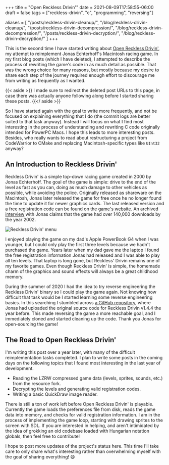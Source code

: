 +++
title = "Open Reckless Drivin'"
date = 2021-08-09T17:58:55-06:00
draft = false
tags = ["reckless-drivin", "c", "programming", "reversing"]

aliases = [
  "/posts/reckless-drivin-cleanup/",
  "/blog/reckless-drivin-cleanup/",
  "/posts/reckless-drivin-decompression/",
  "/blog/reckless-drivin-decompression/",
  "/posts/reckless-drivin-decryption/",
  "/blog/reckless-drivin-decryption/"
]
+++

This is the second time I have started writing about [Open Reckless
Drivin'](https://github.com/natecraddock/open-reckless-drivin), my attempt to
reimplement Jonas Echterhoff's Macintosh racing game. In my first blog posts
(which I have deleted), I attempted to describe the process of rewriting the
game's code in as much detail as possible. That was the wrong choice for many
reasons, but mostly because my desire to share each step of the journey required
enough effort to discourage me from writing as frequently as I wanted.

{{< aside >}}
I made sure to redirect the deleted post URLs to this page, in case there was
actually anyone following along before I started sharing these posts.
{{</ aside >}}

So I have started again with the goal to write more frequently, and not be
focused on explaining everything that I do (the commit logs are better suited to
that task anyway). Instead I will focus on what I find most interesting in the
process of understanding and rewriting C code originally intended for PowerPC
Macs. I hope this leads to more interesting posts. Besides, who really wants to
read about restructuring a project from CodeWarrior to CMake and replacing
Macintosh-specific types like `UInt32` anyway?

## An Introduction to Reckless Drivin'

Reckless Drivin' is a simple top-down racing game created in 2000 by Jonas
Echterhoff. The goal of the game is simple: drive to the end of the level as
fast as you can, doing as much damage to other vehicles as possible, while
avoiding the police. Originally released as shareware on the Macintosh, Jonas
later released the game for free once he no longer found the time to update it
for newer graphics cards. The last released version and a free registration code
can be found on the [game's
website](http://jonasechterhoff.com/Reckless_Drivin.html). An archived
[interview](https://web.archive.org/web/20090417081552/http://www.coolmacintosh.com/jonasinterview.html)
with Jonas claims that the game had over 140,000 downloads by the year 2002.

![Reckless Drivin' menu](/images/reckless-drivin-menu.jpg)

I enjoyed playing the game on my dad's Apple PowerBook G4 when I was younger,
but I could only play the first three levels because we hadn't purchased the
game. Years later when my dad gave me the laptop I found the free registration
information Jonas had released and I was able to play all ten levels. That
laptop is long gone, but Reckless' Drivin remains one of my favorite games. Even
though Reckless Drivin' is simple, the homemade charm of the graphics and sound
effects will always be a great childhood memory.

During the summer of 2020 I had the idea to try reverse engineering the Reckless
Drivin' binary so I could play the game again. Not knowing how difficult that
task would be I started learning some reverse engineering basics. In this
searching I stumbled across [a GitHub
repository](https://github.com/jechter/RecklessDrivin), where Jonas had uploaded
the original source code for Reckless Drivin v1.4.4 the year before. This made
reversing the game a more reachable goal, and I immediately cloned and started
cleaning up the code. Thank you Jonas for open-sourcing the game!

## The Road to Open Reckless Drivin'

I'm writing this post over a year later, with many of the difficult
reimplementation tasks completed. I plan to write some posts in the coming days
on the following topics that I found most interesting in the last year of
development.

* Reading the LZRW compressed game data (levels, sprites, sounds, etc.) from the
  resource fork.
* Decrypting the levels and generating valid registration codes.
* Writing a basic QuickDraw image reader.

There is still a ton of work left before Open Reckless Drivin' is playable.
Currently the game loads the preferences file from disk, reads the game data
into memory, and checks for valid registration information. I am in the process
of implementing the game loop, starting with drawing sprites to the screen with
SDL. If you are interested in helping, and aren't intimidated by the idea of
grokking an old codebase loaded with Hungarian notation globals, then feel free
to contribute!

I hope to post more updates of the project's status here. This time
I'll take care to only share what's interesting rather than overwhelming myself
with the goal of sharing everything! 😄
